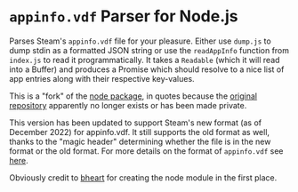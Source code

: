 # `appinfo.vdf` Parser for Node.js

Parses Steam's `appinfo.vdf` file for your pleasure. Either use `dump.js` to
dump stdin as a formatted JSON string or use the `readAppInfo` function from
`index.js` to read it programmatically. It takes a `Readable` (which it will
read into a Buffer) and produces a Promise which should resolve to a nice list
of app entries along with their respective key-values.


This is a "fork" of the [node package](https://www.npmjs.com/package/binary-vdf), in quotes because the [original repository](https://github.com/bheart/node-binary-vdf) apparently no longer exists or has been made private.

This version has been updated to support Steam's new format (as of December 2022) for appinfo.vdf. It still supports the old format as well, thanks to the "magic header" determining whether the file is in the new format or the old format. For more details on the format of `appinfo.vdf` see [here](https://github.com/SteamDatabase/SteamAppInfo).

Obviously credit to [bheart](https://github.com/bheart) for creating the node module in the first place.
